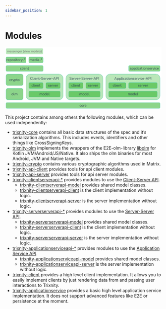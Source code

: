 ```yaml
---
sidebar_position: 1
---
```


# Modules

![modules](./assets/modules.png)

This project contains among others the following modules, which can be used independently:

- [trixnity-core](https://gitlab.com/trixnity/trixnity/-/tree/main/trixnity-core)
  contains all basic data structures of the spec and it’s serialization algorithms. This includes events, identifiers
  and other things like CrossSigningKeys.
- [trixnity-olm](https://gitlab.com/trixnity/trixnity/-/tree/main/trixnity-olm)
  implements the wrappers of the
  E2E-olm-library [libolm](https://gitlab.matrix.org/matrix-org/olm) for Kotlin
  JVM/Android/JS/Native. It also ships the
  olm binaries for most Android, JVM and Native targets.
- [trixnity-crypto](https://gitlab.com/trixnity/trixnity/-/tree/main/trixnity-crypto)
  contains various cryptographic algorithms
  used in Matrix.
- [trixnity-api-client](https://gitlab.com/trixnity/trixnity/-/tree/main/trixnity-api-client)
  provides tools for api client
  modules.
- [trixnity-api-server](https://gitlab.com/trixnity/trixnity/-/tree/main/trixnity-api-server)
  provides tools for api server
  modules.
- [trixnity-clientserverapi-*](https://gitlab.com/trixnity/trixnity/-/tree/main/trixnity-clientserverapi)
  provides modules to
  use
  the [Client-Server API](https://spec.matrix.org/latest/client-server-api/).
    - [trixnity-clientserverapi-model](https://gitlab.com/trixnity/trixnity/-/tree/main/trixnity-clientserverapi/trixnity-clientserverapi-model)
      provides shared model
      classes.
    - [trixnity-clientserverapi-client](https://gitlab.com/trixnity/trixnity/-/tree/main/trixnity-clientserverapi/trixnity-clientserverapi-client)
      is the client
      implementation without logic.
    - [trixnity-clientserverapi-server](https://gitlab.com/trixnity/trixnity/-/tree/main/trixnity-clientserverapi/trixnity-clientserverapi-server)
      is the server
      implementation without logic.
- [trixnity-serverserverapi-*](https://gitlab.com/trixnity/trixnity/-/tree/main/trixnity-serverserverapi)
  provides modules to
  use
  the [Server-Server API](https://spec.matrix.org/latest/server-server-api/).
    - [trixnity-serverserverapi-model](https://gitlab.com/trixnity/trixnity/-/tree/main/trixnity-serverserverapi/trixnity-serverserverapi-model)
      provides shared model
      classes.
    - [trixnity-serverserverapi-client](https://gitlab.com/trixnity/trixnity/-/tree/main/trixnity-serverserverapi/trixnity-serverserverapi-client)
      is the client
      implementation without logic.
    - [trixnity-serverserverapi-server](https://gitlab.com/trixnity/trixnity/-/tree/main/trixnity-serverserverapi/trixnity-serverserverapi-server)
      is the server
      implementation without logic.
- [trixnity-applicationserviceapi-*](https://gitlab.com/trixnity/trixnity/-/tree/main/trixnity-applicationserviceapi)
  provides
  modules to use
  the [Application Service API](https://spec.matrix.org/latest/application-service-api/).
    - [trixnity-applicationserviceapi-model](https://gitlab.com/trixnity/trixnity/-/tree/main/trixnity-applicationserviceapi/trixnity-applicationserviceapi-model)
      provides shared model classes.
    - [trixnity-applicationserviceapi-server](https://gitlab.com/trixnity/trixnity/-/tree/main/trixnity-applicationserviceapi/trixnity-applicationserviceapi-server)
      is
      the server implementation without logic.
- [trixnity-client](https://gitlab.com/trixnity/trixnity/-/tree/main/trixnity-client)
  provides a high level client
  implementation. It allows you to easily implement
  clients by just rendering data from and passing user interactions to Trixnity.
- [trixnity-applicationservice](https://gitlab.com/trixnity/trixnity/-/tree/main/trixnity-applicationservice)
  provides a basic
  high level application service
  implementation. It does not support advanced features like E2E or persistence
  at the moment.